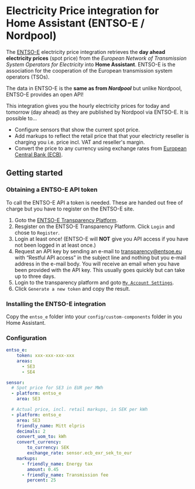 # Electricity Price integration for Home Assistant (ENTSO-E / Nordpool)
The [ENTSO-E](www.entsoe.eu) electricity price integration retrieves the **day ahead electricity prices** (spot price) from the *European Network of Transmission System Operators for Electricity* into **Home Assistant**. ENTSO-E is the association for the cooperation of the European transmission system operators (TSOs).

The data in ENTSO-E is the **same as from *Nordpool*** but unlike Nordpool, ENTSO-E provides an open API!

This integration gives you the hourly electricity prices for today and tomorrow (day ahead) as they are published by Nordpool via ENTSO-E. It is possible to...
 - Configure sensors that show the current spot price.
 - Add markups to reflect the retail price that that your electricty reseller is charging you i.e. price incl. VAT and reseller's margin.
 - Convert the price to any currency using exchange rates from [European Central Bank (ECB)](https://www.ecb.europa.eu/).

## Getting started
### Obtaining a ENTSO-E API token
To call the ENTSO-E API a token is needed. These are handed out free of charge but you have to register on the ENTSO-E site.

1. Goto the [ENTSO-E Transparency Platform](https://transparency.entsoe.eu).
2. Resgister on the ENTSO-E Transparency Platform. Click `Login` and chose to `Register`.
3. Login at least once! (ENTSO-E will **NOT** give you API access if you have not been logged in at least once.)
4. Request an API key by sending an e-mail to transparency@entsoe.eu with “Restful API access” in the subject line and nothing but you e-mail address in the e-mail body. You will receive an email when you have been provided with the API key. This usually goes quickly but can take up to three days.
5. Login to the transparency platform and goto [`My Account Settings`](https://transparency.entsoe.eu/usrm/user/myAccountSettings).
6. Click `Generate a new token` and copy the result.

### Installing the ENTSO-E integration
Copy the `entso_e` folder into your `config/custom-components` folder in you Home Assistant.

### Configuration
```yaml
entso_e:
    token: xxx-xxx-xxx-xxx
    areas:
      - SE3
      - SE4
```

```yaml
sensor:
  # Spot price for SE3 in EUR per MWh
  - platform: entso_e
    area: SE3

  # Actual price, incl. retail markups, in SEK per kWh
  - platform: entso_e
    area: SE3
    friendly_name: Mitt elpris
    decimals: 2
    convert_uom_to: kWh
    convert_currency:
        to_currency: SEK
        exchange_rate: sensor.ecb_exr_sek_to_eur
    markups:
      - friendly_name: Energy tax
        amount: 0.45
      - friendly_name: Transmission fee
        percent: 25